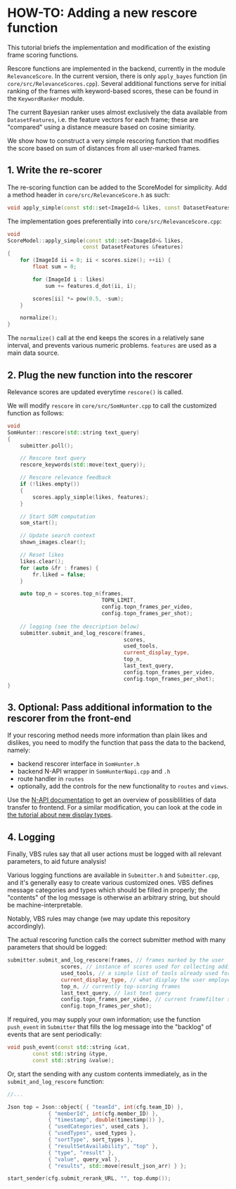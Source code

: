 
# HOW-TO: Adding a new rescore function

This tutorial briefs the implementation and modification of the existing frame
scoring functions.

Rescore functions are implemented in the backend, currently in the module
`RelevanceScore`. In the current version, there is only `apply_bayes` function
(in `core/src/RelevanceScores.cpp`). Several additional functions serve for
initial ranking of the frames with keyword-based scores, these can be found in
the `KeywordRanker` module.

The current Bayesian ranker uses almost exclusively the data available from
`DatasetFeatures`, i.e. the feature vectors for each frame; these are
"compared" using a distance measure based on cosine simiarity.

We show how to construct a very simple rescoring function that modifies the
score based on sum of distances from all user-marked frames.

## 1. Write the re-scorer

The re-scoring function can be added to the ScoreModel for simplicity. Add a
method header in `core/src/RelevanceScore.h` as such:
```cpp
void apply_simple(const std::set<ImageId>& likes, const DatasetFeatures &features);
```

The implementation goes preferentially into `core/src/RelevanceScore.cpp`:
```cpp
void
ScoreModel::apply_simple(const std::set<ImageId>& likes,
                        const DatasetFeatures &features)
{
	for (ImageId ii = 0; ii < scores.size(); ++ii) {
		float sum = 0;

		for (ImageId i : likes)
			sum += features.d_dot(ii, i);

		scores[ii] *= pow(0.5, -sum);
	}

  	normalize();
}
```

The `normalize()` call at the end keeps the scores in a relatively sane
interval, and prevents various numeric problems. `features` are used as a main
data source.

## 2. Plug the new function into the rescorer
Relevance scores are updated everytime `rescore()` is called.

We will modify `rescore` in `core/src/SomHunter.cpp` to call the customized
function as follows:
```cpp
void
SomHunter::rescore(std::string text_query)
{
	submitter.poll();

	// Rescore text query
	rescore_keywords(std::move(text_query));

	// Rescore relevance feedback
	if (!likes.empty())
	{
		scores.apply_simple(likes, features);
	}

	// Start SOM computation
	som_start();

	// Update search context
	shown_images.clear();

	// Reset likes
	likes.clear();
	for (auto &fr : frames) {
		fr.liked = false;
	}

	auto top_n = scores.top_n(frames,
	                          TOPN_LIMIT,
	                          config.topn_frames_per_video,
	                          config.topn_frames_per_shot);
                            
	// logging (see the description below)
	submitter.submit_and_log_rescore(frames,
	                                 scores,
	                                 used_tools,
	                                 current_display_type,
	                                 top_n,
	                                 last_text_query,
	                                 config.topn_frames_per_video,
	                                 config.topn_frames_per_shot);
}
```

## 3. Optional: Pass additional information to the rescorer from the front-end

If your rescoring method needs more information than plain likes and dislikes,
you need to modify the function that pass the data to the backend, namely:

- backend rescorer interface in `SomHunter.h`
- backend N-API wrapper in `SomHunterNapi.cpp` and `.h`
- route handler in `routes`
- optionally, add the controls for the new functionality to `routes` and `views`.

Use the [N-API documentation](https://nodejs.org/api/n-api.html) to get an
overview of possiblilities of data transfer to frontend. For a similar
modification, you can look at the code in [the tutorial about new display
types](HOWTO-display.md).

## 4. Logging

Finally, VBS rules say that all user actions must be logged with all relevant
parameters, to aid future analysis!

Various logging functions are available in `Submitter.h` and `Submitter.cpp`,
and it's generally easy to create various customized ones. VBS defines message
categories and types which should be filled in properly; the "contents" of the
log message is otherwise an arbitrary string, but should be
machine-interpretable.

Notably, VBS rules may change (we may update this repository accordingly).

The actual rescoring function calls the correct submitter method with many
parameters that should be logged:
```cpp
submitter.submit_and_log_rescore(frames, // frames marked by the user
				 scores, // instance of scores used for collecting additional data
				 used_tools, // a simple list of tools already used for this search (class UsedTools)
				 current_display_type, // what display the user employed to submit the feedback
				 top_n, // currently top-scoring frames
				 last_text_query, // last text query
				 config.topn_frames_per_video, // current framefilter settings
				 config.topn_frames_per_shot);
```

If required, you may supply your own information; use the function `push_event`
in `Submitter` that fills the log message into the "backlog" of events that are
sent periodically:
```cpp
void push_event(const std::string &cat,
		const std::string &type,
		const std::string &value);
```

Or, start the sending with any custom contents immediately, as in the
`submit_and_log_rescore` function:

```cpp
//...

Json top = Json::object{ { "teamId", int(cfg.team_ID) },
			 { "memberId", int(cfg.member_ID) },
			 { "timestamp", double(timestamp()) },
			 { "usedCategories", used_cats },
			 { "usedTypes", used_types },
			 { "sortType", sort_types },
			 { "resultSetAvailability", "top" },
			 { "type", "result" },
			 { "value", query_val },
			 { "results", std::move(result_json_arr) } };

start_sender(cfg.submit_rerank_URL, "", top.dump());
```

